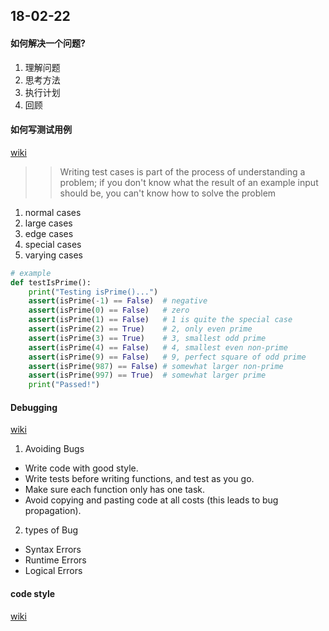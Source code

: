 ## 18-02-22

#### 如何解决一个问题?

1. 理解问题
2. 思考方法
3. 执行计划
4. 回顾

#### 如何写测试用例

[wiki](https://www.cs.cmu.edu/~112/notes/notes-testing-and-exceptions.html)

>> Writing test cases is part of the process of understanding a problem; if you don't know what the result of an example input should be, you can't know how to solve the problem


1. normal cases
2. large cases
3. edge cases
4. special cases
5. varying cases

```python
# example
def testIsPrime():
    print("Testing isPrime()...")
    assert(isPrime(-1) == False)  # negative
    assert(isPrime(0) == False)   # zero
    assert(isPrime(1) == False)   # 1 is quite the special case
    assert(isPrime(2) == True)    # 2, only even prime
    assert(isPrime(3) == True)    # 3, smallest odd prime
    assert(isPrime(4) == False)   # 4, smallest even non-prime
    assert(isPrime(9) == False)   # 9, perfect square of odd prime
    assert(isPrime(987) == False) # somewhat larger non-prime
    assert(isPrime(997) == True)  # somewhat larger prime
    print("Passed!")
```

#### Debugging

[wiki](https://www.cs.cmu.edu/~112/notes/notes-debugging.html)

1. Avoiding Bugs

- Write code with good style.
- Write tests before writing functions, and test as you go.
- Make sure each function only has one task.
- Avoid copying and pasting code at all costs (this leads to bug propagation).

2. types of Bug

- Syntax Errors
- Runtime Errors
- Logical Errors

#### code style

[wiki](https://www.cs.cmu.edu/~112/notes/notes-style.html)
